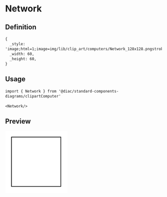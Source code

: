 # Network

## Definition

```
{
  _style: 'image;html=1;image=img/lib/clip_art/computers/Network_128x128.pngstrokeColor=none;',
  _width: 60,
  _height: 60,
}
```

## Usage

```
import { Network } from '@diac/standard-components-diagrams/clipartComputer'

<Network/>
```

## Preview

<img src="./network.png" width="200"/>
